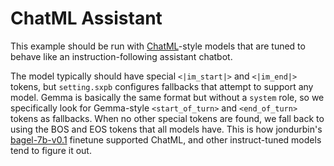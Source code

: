 # ChatML Assistant

This example should be run with [ChatML](https://github.com/openai/openai-python/blob/main/chatml.md)-style models that are tuned to behave like an instruction-following assistant chatbot.

The model typically should have special `<|im_start|>` and `<|im_end|>` tokens, but `setting.sxpb` configures fallbacks that attempt to support any model.
Gemma is basically the same format but without a `system` role, so we specifically look for Gemma-style `<start_of_turn>` and `<end_of_turn>` tokens as fallbacks.
When no other special tokens are found, we fall back to using the BOS and EOS tokens that all models have.
This is how jondurbin's [bagel-7b-v0.1](https://huggingface.co/jondurbin/bagel-7b-v0.1) finetune supported ChatML, and other instruct-tuned models tend to figure it out.
